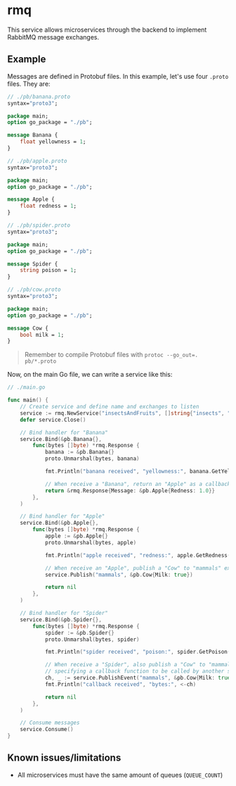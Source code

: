 # rmq

This service allows microservices through the backend to implement RabbitMQ message exchanges.

## Example

Messages are defined in Protobuf files. In this example, let's use four `.proto` files. They are:

```protobuf
// ./pb/banana.proto
syntax="proto3";

package main;
option go_package = "./pb";

message Banana {
    float yellowness = 1;
}
```

```protobuf
// ./pb/apple.proto
syntax="proto3";

package main;
option go_package = "./pb";

message Apple {
    float redness = 1;
}
```

```protobuf
// ./pb/spider.proto
syntax="proto3";

package main;
option go_package = "./pb";

message Spider {
    string poison = 1;
}
```

```protobuf
// ./pb/cow.proto
syntax="proto3";

package main;
option go_package = "./pb";

message Cow {
    bool milk = 1;
}
```

> Remember to compile Protobuf files with `protoc --go_out=. pb/*.proto`

Now, on the main Go file, we can write a service like this:

```go
// ./main.go

func main() {
    // Create service and define name and exchanges to listen
    service := rmq.NewService("insectsAndFruits", []string{"insects", "fruits"})
    defer service.Close()

    // Bind handler for "Banana"
    service.Bind(&pb.Banana{},
        func(bytes []byte) *rmq.Response {
            banana := &pb.Banana{}
            proto.Unmarshal(bytes, banana)

            fmt.Println("banana received", "yellowness:", banana.GetYellowness())

            // When receive a "Banana", return an "Apple" as a callback
            return &rmq.Response{Message: &pb.Apple{Redness: 1.0}}
        },
    )

    // Bind handler for "Apple"
    service.Bind(&pb.Apple{},
        func(bytes []byte) *rmq.Response {
            apple := &pb.Apple{}
            proto.Unmarshal(bytes, apple)

            fmt.Println("apple received", "redness:", apple.GetRedness())

            // When receive an "Apple", publish a "Cow" to "mammals" exchange
            service.Publish("mammals", &pb.Cow{Milk: true})

            return nil
        },
    )

    // Bind handler for "Spider"
    service.Bind(&pb.Spider{},
        func(bytes []byte) *rmq.Response {
            spider := &pb.Spider{}
            proto.Unmarshal(bytes, spider)

            fmt.Println("spider received", "poison:", spider.GetPoison())

            // When receive a "Spider", also publish a "Cow" to "mammals" exchange,
            // specifying a callback function to be called by another service
            ch, _ := service.PublishEvent("mammals", &pb.Cow{Milk: true})
            fmt.Println("callback received", "bytes:", <-ch)

            return nil
        },
    )

    // Consume messages
    service.Consume()
}
```

## Known issues/limitations

- All microservices must have the same amount of queues (`QUEUE_COUNT`)
